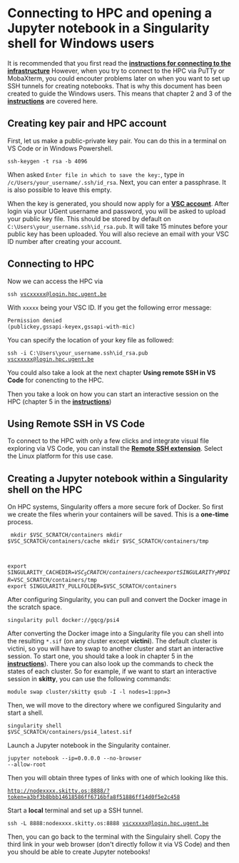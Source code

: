 # Connecting to HPC and opening a Jupyter notebook in a Singularity shell for Windows users

It is recommended that you first read the **[instructions for connecting to the infrastructure](http://hpcugent.github.io/vsc_user_docs/pdf/intro-HPC-windows-gent.pdf)** However, when you try to connect to the HPC via PuTTy or MobaXterm, you could encouter problems later on when you want to set up SSH tunnels for creating notebooks. That is why this document has been created to guide the Windows users. This means that chapter 2 and 3 of the **[instructions](http://hpcugent.github.io/vsc_user_docs/pdf/intro-HPC-windows-gent.pdf)** are covered here.

## Creating key pair and HPC account

First, let us make a public-private key pair. You can do this in a terminal on VS Code or in Windows Powershell.

<code>ssh-keygen -t rsa -b 4096</code>

When asked <code>Enter file in which to save the key:</code>, type in <code>/c/Users/your_username/.ssh/id_rsa</code>. Next, you can enter a passphrase. It is also possible to leave this empty.

When the key is generated, you should now apply for a **[VSC account](https://account.vscentrum.be/)**. After login via your UGent username and password, you will be asked to upload your public key file. This should be stored by default on <code>C:\Users\your_username\.ssh\id_rsa.pub</code>. It will take 15 minutes before your public key has been uploaded. You will also recieve an email with your VSC ID number after creating your account.

## Connecting to HPC

Now we can access the HPC via

<code>ssh vscxxxxx@login.hpc.ugent.be</code> 

With <code>xxxxx</code> being your VSC ID. If you get the following error message:

<code>Permission denied (publickey,gssapi-keyex,gssapi-with-mic)</code>

You can specify the location of your key file as followed:

<code>ssh -i C:\Users\your_username\.ssh\id_rsa.pub vscxxxxx@login.hpc.ugent.be</code>

You could also take a look at the next chapter **Using remote SSH in VS Code** for conencting to the HPC.

Then you take a look on how you can start an interactive session on the HPC (chapter 5 in the **[instructions](http://hpcugent.github.io/vsc_user_docs/pdf/intro-HPC-windows-gent.pdf)**)

## Using Remote SSH in VS Code

To connect to the HPC with only a few clicks and integrate visual file exploring via VS Code, you can install the **[Remote SSH extension](https://code.visualstudio.com/docs/remote/ssh)**. Select the Linux platform for this use case.

## Creating a Jupyter notebook within a Singularity shell on the HPC

On HPC systems, Singularity offers a more secure fork of Docker. So first we create the files wherin your containers will be saved. This is a **one-time** process.

<code> mkdir $VSC_SCRATCH/containers
mkdir $VSC_SCRATCH/containers/cache
mkdir $VSC_SCRATCH/containers/tmp

export SINGULARITY_CACHEDIR=$VSC_SCRATCH/containers/cache 
export SINGULARITY_TMPDIR=$VSC_SCRATCH/containers/tmp 
export SINGULARITY_PULLFOLDER=$VSC_SCRATCH/containers</code>

After configuring Singularity, you can pull and convert the Docker image in the scratch space.

<code>singularity pull docker://gqcg/psi4</code>

After converting the Docker image into a Singularity file you can shell into the resulting <code>*.sif</code> (on any cluster except **victini**). The default cluster is victini, so you will have to swap to another cluster and start an interactive session. To start one, you should take a look in chapter 5 in the **[instructions](http://hpcugent.github.io/vsc_user_docs/pdf/intro-HPC-windows-gent.pdf)**). There you can also look up the commands to check the states of each cluster. So for example, if we want to start an interactive session in **skitty**, you can use the following commands:

<code>module swap cluster/skitty
qsub -I -l nodes=1:ppn=3</code>

Then, we will move to the directory where we configured Singularity and start a shell.

<code>singularity shell $VSC_SCRATCH/containers/psi4_latest.sif</code>

Launch a Jupyter notebook in the Singularity container.

<code>jupyter notebook --ip=0.0.0.0 --no-browser --allow-root</code>

Then you will obtain three types of links with one of which looking like this.

<code>http://nodexxxx.skitty.os:8888/?token=a3bf3b8bbb14618586ff6716bfa8f51886ff14d0f5e2c458</code>

Start a **local** terminal and set up a SSH tunnel.

<code>ssh -L 8888:nodexxxx.skitty.os:8888 vscxxxxx@login.hpc.ugent.be</code>

Then, you can go back to the terminal with the Singulairy shell. Copy the third link in your web browser (don't directly follow it via VS Code) and then you should be able to create Jupyter notebooks!
